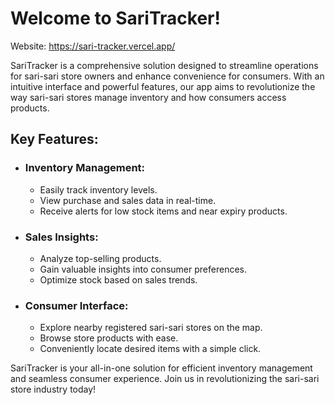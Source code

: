 # Welcome to SariTracker! #
Website: https://sari-tracker.vercel.app/

SariTracker is a comprehensive solution designed to streamline operations for sari-sari store owners and enhance convenience for consumers. With an intuitive interface and powerful features, our app aims to revolutionize the way sari-sari stores manage inventory and how consumers access products.

## Key Features: ##

- ### Inventory Management: ###
  - Easily track inventory levels.
  - View purchase and sales data in real-time.
  - Receive alerts for low stock items and near expiry products.

- ### Sales Insights: ###
  - Analyze top-selling products.
  - Gain valuable insights into consumer preferences.
  - Optimize stock based on sales trends.

- ### Consumer Interface: ###
  - Explore nearby registered sari-sari stores on the map.
  - Browse store products with ease.
  - Conveniently locate desired items with a simple click.

SariTracker is your all-in-one solution for efficient inventory management and seamless consumer experience. Join us in revolutionizing the sari-sari store industry today!
